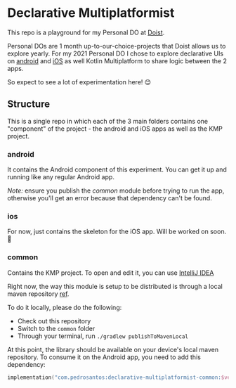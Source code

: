 # Declarative Multiplatformist

This repo is a playground for my Personal DO at [Doist](https://doist.com/). 

Personal DOs are 1 month up-to-our-choice-projects that Doist allows us to explore yearly.
For my 2021 Personal DO I chose to explore declarative UIs on [android](https://developer.android.com/jetpack/compose) and [iOS](https://developer.apple.com/xcode/swiftui/) as well Kotlin Multiplatform to share logic between the 2 apps. 

So expect to see a lot of experimentation here! 😊

## Structure
This is a single repo in which each of the 3 main folders contains one "component" of the project - the android and iOS apps as well as the KMP project.

### android
It contains the Android component of this experiment. You can get it up and running like any regular Android app.

_Note:_ ensure you publish the _common_ module before trying to run the app, otherwise you'll get an error because that dependency can't be found.

### ios
For now, just contains the skeleton for the iOS app. Will be worked on soon. 🚧

### common
Contains the KMP project. To open and edit it, you can use [IntelliJ IDEA](https://www.jetbrains.com/idea/)

Right now, the way this module is setup to be distributed is through a local maven repository [ref](https://www.jetbrains.com/idea/).

To do it locally, please do the following:
- Check out this repository
- Switch to the `common` folder
- Through your terminal, run `./gradlew publishToMavenLocal`

At this point, the library should be available on your device's local maven repository.
To consume it on the Android app, you need to add this dependency:
```kotlin
implementation("com.pedrosantos:declarative-multiplatformist-common:$version")
```
